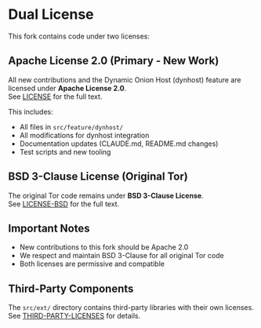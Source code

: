 # Dual License

This fork contains code under two licenses:

## Apache License 2.0 (Primary - New Work)
All new contributions and the Dynamic Onion Host (dynhost) feature are licensed under **Apache License 2.0**.  
See [LICENSE](./LICENSE) for the full text.

This includes:
- All files in `src/feature/dynhost/`
- All modifications for dynhost integration
- Documentation updates (CLAUDE.md, README.md changes)
- Test scripts and new tooling

## BSD 3-Clause License (Original Tor)
The original Tor code remains under **BSD 3-Clause License**.  
See [LICENSE-BSD](./LICENSE-BSD) for the full text.

## Important Notes
- New contributions to this fork should be Apache 2.0
- We respect and maintain BSD 3-Clause for all original Tor code
- Both licenses are permissive and compatible

## Third-Party Components
The `src/ext/` directory contains third-party libraries with their own licenses.
See [THIRD-PARTY-LICENSES](./THIRD-PARTY-LICENSES) for details.